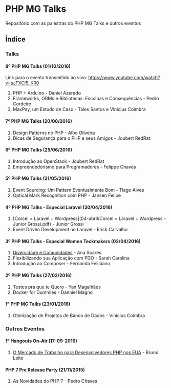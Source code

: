 # PHP MG Talks

Repositório com as palestras do PHP MG Talks e outros eventos

## Índice
### Talks
#### 8º PHP MG Talks (01/10/2016)
Link para o evento transmitido ao vivo: https://www.youtube.com/watch?v=sJFXCI5_KR0
1. PHP + Arduino - Daniel Azeredo
2. Frameworks, ORMs e Bibliotecas: Escolhas e Consequências - Pedro Cordeiro
3. MaxPay, um Estudo de Caso - Tales Santos e Vinicius Coimbra

#### 7º PHP MG Talks (20/08/2016)
1. Design Patterns no PHP - Albo Oliveira
2. Dicas de Segurança para o PHP e seus Amigos - Joubert RedRat

#### 6º PHP MG Talks (25/06/2016)
1. Introdução ao OpenStack - Joubert RedRat
2. Empreendedorismo para Programadores - Felippe Chaves

#### 5º PHP MG Talks (21/05/2016)
1. Event Sourcing: Um Pattern Eventualmente Bom - Tiago Alves
2. Optical Mark Recognition com PHP - Jansen Felipe

#### 4º PHP MG Talks - Especial Laravel (30/04/2016)
1. [Corcel = Laravel + Wordpress](04-abril/Corcel = Laravel + Wordpress - Junior Grossi.pdf) - Junior Grossi
2. Event Driven Development no Laravel - Erick Carvalho

#### 3º PHP MG Talks - Especial Women Teckmakers (02/04/2016)
1. [Diversidade e Comunidades](http://www.slideshare.net/annemaxime/diversidade-e-cincia-todas-as-provas-que-voc-precisava) - Ana Soares
2. Flexibilizando sua Aplicação com PDO - Sarah Carolina
3. Introdução ao Composer - Fernanda Feliciano

#### 2º PHP MG Talks (27/02/2016)
1. Testes pra que te Quero - Yan Magalhães
2. Docker for Dummies - Danniel Magno

#### 1º PHP MG Talks (23/01/2016)
1. Otimização de Projetos de Banco de Dados - Vinicius Coimbra

### Outros Eventos
#### 1º Hangouts On-Air (17-09-2016)
1. [O Mercado de Trabalho para Desenvolvedores PHP nos EUA](https://www.youtube.com/watch?v=T6TKmxZzT4Q) - Bruno Leite

#### PHP 7 Pre Release Party (21/11/2015)
1. As Novidades do PHP 7 - Pedro Chaves
